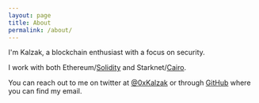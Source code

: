 ```yaml
---
layout: page
title: About
permalink: /about/
---
```


I'm Kalzak, a blockchain enthusiast with a focus on security.

I work with both Ethereum/[Solidity](https://soliditylang.org/) and Starknet/[Cairo](https://cairo-lang.org/).

You can reach out to me on twitter at [@0xKalzak](https://twitter.com/0xKalzak) or through [GitHub](https://github.com/kalzak) where you can find my email.
